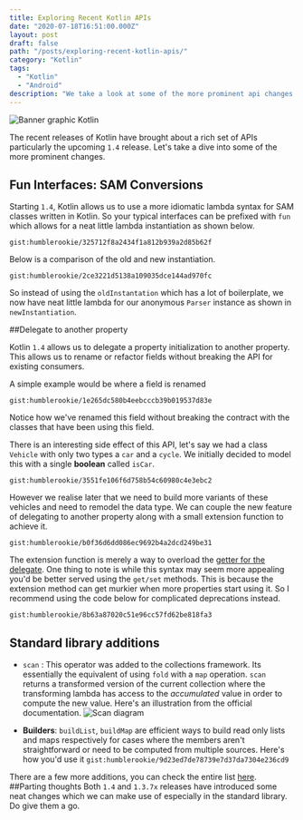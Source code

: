 ```yaml
---
title: Exploring Recent Kotlin APIs
date: "2020-07-18T16:51:00.000Z"
layout: post
draft: false
path: "/posts/exploring-recent-kotlin-apis/"
category: "Kotlin"
tags:
  - "Kotlin"
  - "Android"
description: "We take a look at some of the more prominent api changes in Kotlin 1.3.7x and 1.4.x preview releases."
---
```


![Banner graphic Kotlin](https://i.postimg.cc/WzZ36DDw/art.png)

The recent releases of Kotlin have brought about a rich set of APIs particularly the upcoming `1.4` release. Let's take a dive into some of the more prominent changes.

## Fun Interfaces: SAM Conversions

Starting `1.4`, Kotlin allows us to use a more idiomatic lambda syntax for SAM classes written in Kotlin. So your typical interfaces can be prefixed with `fun` which allows for a neat little lambda instantiation as shown below.

`gist:humblerookie/325712f8a2434f1a812b939a2d85b62f`

Below is a comparison of the old and new instantiation.

`gist:humblerookie/2ce3221d5138a109035dce144ad970fc`

So instead of using the `oldInstantation` which has a lot of boilerplate, we now have neat little lambda for our anonymous `Parser` instance as shown in `newInstantiation`.


##Delegate to another property

Kotlin `1.4` allows us to delegate a property initialization to another property. This allows us to rename or refactor fields without breaking the API for existing consumers.

A simple example would be where a field is renamed

`gist:humblerookie/1e265dc580b4eebcccb39b019537d83e`

Notice how we've renamed this field without breaking the contract with the classes that have been using this field.

There is an interesting side effect of this API, let's say we had a class `Vehicle` with only two types a `car` and a `cycle`. We initially decided to model this with a single **boolean** called `isCar`.

`gist:humblerookie/3551fe106f6d758b54c60980c4e3ebc2`

However we realise later that we need to build more variants of these vehicles and need to remodel the data type. We can couple the new feature of delegating to another property along with a small extension function to achieve it.

`gist:humblerookie/b0f36d6dd086ec9692b4a2dcd249be31`

The extension function is merely a way to overload the [getter for the delegate](https://kotlinlang.org/docs/reference/operator-overloading.html#property-delegation-operators). One thing to note is while this syntax may seem more appealing you'd be better served using the `get/set` methods. This is because the extension method can get murkier when more properties start using it. So I recommend using the code below for complicated deprecations instead.

`gist:humblerookie/8b63a87020c51e96cc57fd62be818fa3`


## Standard library additions

- `scan` : This operator was added to the collections framework. Its essentially the equivalent of using `fold` with a `map` operation. `scan` returns a transformed version of the current collection where the transforming lambda has access to the *accumulated* value in order to compute the new value. Here's an illustration from the official documentation.
![Scan diagram](https://blog.jetbrains.com/wp-content/uploads/2020/02/kotlin-scanFold.gif)

- **Builders**: `buildList`, `buildMap` are efficient ways to build read only lists and maps respectively for cases where the members aren't straightforward or need to be computed from multiple sources. Here's how you'd use it `gist:humblerookie/9d23ed7de78739e7d37da7304e236cd9`

There are a few more additions, you can check the entire list [here](https://github.com/JetBrains/kotlin/blob/1.3.70/ChangeLog.md#new-features-5).
##Parting thoughts
Both `1.4` and `1.3.7x` releases have introduced some neat changes which we can make use of especially in the standard library. Do give them a go.